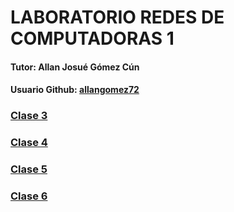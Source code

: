 # LABORATORIO REDES DE COMPUTADORAS 1
#### Tutor: Allan Josué Gómez Cún

#### Usuario Github: [allangomez72](https://github.com/allangomez72)

### [Clase 3](/CLASE3/README.md)
### [Clase 4](/CLASE4/README.md)
### [Clase 5](/CLASE5/README.md)
### [Clase 6](/CLASE6/README.md)